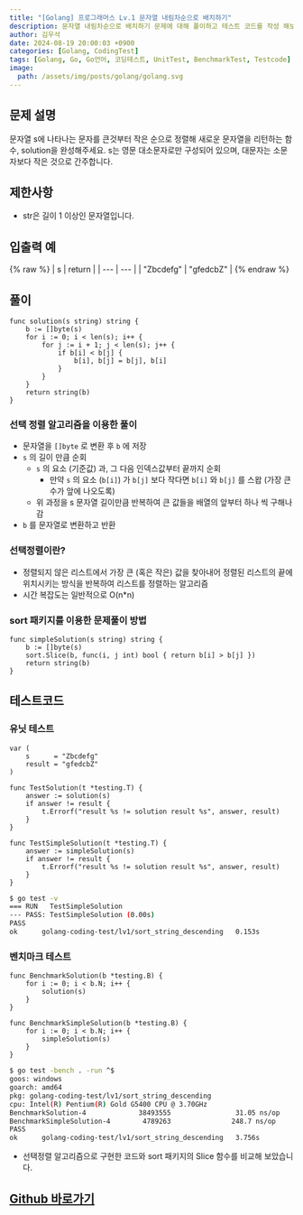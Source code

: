 ```yaml
---
title: "[Golang] 프로그래머스 Lv.1 문자열 내림차순으로 배치하기"
description: 문자열 내림차순으로 배치하기 문제에 대해 풀이하고 테스트 코드를 작성 해보겠습니다.
author: 김우석
date: 2024-08-19 20:00:03 +0900
categories: [Golang, CodingTest]
tags: [Golang, Go, Go언어, 코딩테스트, UnitTest, BenchmarkTest, Testcode]
image:
  path: /assets/img/posts/golang/golang.svg
---
```


## 문제 설명
문자열 s에 나타나는 문자를 큰것부터 작은 순으로 정렬해 새로운 문자열을 리턴하는 함수, solution을 완성해주세요.
s는 영문 대소문자로만 구성되어 있으며, 대문자는 소문자보다 작은 것으로 간주합니다.


## 제한사항
- str은 길이 1 이상인 문자열입니다.


## 입출력 예
{% raw %}
| s | return |
| --- | --- |
| "Zbcdefg" | "gfedcbZ" |
{% endraw %}



## 풀이 
```golang
func solution(s string) string {
	b := []byte(s)
	for i := 0; i < len(s); i++ {
		for j := i + 1; j < len(s); j++ {
			if b[i] < b[j] {
				b[i], b[j] = b[j], b[i]
			}
		}
	}
	return string(b)
}
```

### 선택 정렬 알고리즘을 이용한 풀이
- 문자열을 `[]byte` 로 변환 후 `b` 에 저장
- `s` 의 길이 만큼 순회
	-	`s` 의 요소 (기준값) 과, 그 다음 인덱스값부터 끝까지 순회
		- 만약 `s` 의 요소 (`b[i]`) 가 `b[j]` 보다 작다면 `b[i]` 와 `b[j]` 를 스왑 (가장 큰 수가 앞에 나오도록)
	- 위 과정을 s 문자열 길이만큼 반복하여 큰 값들을 배열의 앞부터 하나 씩 구해나감
- `b` 를 문자열로 변환하고 반환

### 선택정렬이란?
- 정렬되지 않은 리스트에서 가장 큰 (혹은 작은) 값을 찾아내어 정렬된 리스트의 끝에 위치시키는 방식을 반복하여 리스트를 정렬하는 알고리즘
- 시간 복잡도는 일반적으로 O(n*n)

### sort 패키지를 이용한 문제풀이 방법

```golang
func simpleSolution(s string) string {
	b := []byte(s)
	sort.Slice(b, func(i, j int) bool { return b[i] > b[j] })
	return string(b)
}
```


## 테스트코드
### 유닛 테스트
```golang
var (
	s      = "Zbcdefg"
	result = "gfedcbZ"
)

func TestSolution(t *testing.T) {
	answer := solution(s)
	if answer != result {
		t.Errorf("result %s != solution result %s", answer, result)
	}
}

func TestSimpleSolution(t *testing.T) {
	answer := simpleSolution(s)
	if answer != result {
		t.Errorf("result %s != solution result %s", answer, result)
	}
}
```

```bash
$ go test -v
=== RUN   TestSimpleSolution
--- PASS: TestSimpleSolution (0.00s)
PASS
ok      golang-coding-test/lv1/sort_string_descending   0.153s
```

### 벤치마크 테스트
```golang
func BenchmarkSolution(b *testing.B) {
	for i := 0; i < b.N; i++ {
		solution(s)
	}
}

func BenchmarkSimpleSolution(b *testing.B) {
	for i := 0; i < b.N; i++ {
		simpleSolution(s)
	}
}
```

```bash
$ go test -bench . -run ^$
goos: windows
goarch: amd64
pkg: golang-coding-test/lv1/sort_string_descending
cpu: Intel(R) Pentium(R) Gold G5400 CPU @ 3.70GHz
BenchmarkSolution-4             38493555                31.05 ns/op    
BenchmarkSimpleSolution-4        4789263               248.7 ns/op     
PASS
ok      golang-coding-test/lv1/sort_string_descending   3.756s
```

- 선택정렬 알고리즘으로 구현한 코드와 sort 패키지의 Slice 함수를 비교해 보았습니다.



## [Github 바로가기](https://github.com/kr-goos/golang-coding-test/tree/master/Lv1/sort_string_descending)